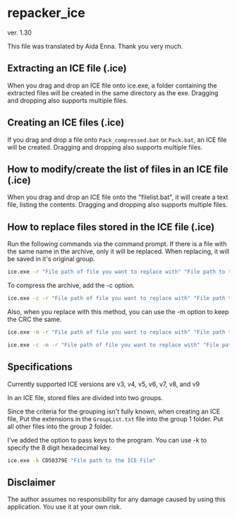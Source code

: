 # repacker_ice

ver. 1.30

This file was translated by Aida Enna. Thank you very much.

## Extracting an ICE file (.ice)

When you drag and drop an ICE file onto ice.exe,
a folder containing the extracted files will be created in the same directory as the exe.
Dragging and dropping also supports multiple files.

## Creating an ICE files (.ice)

If you drag and drop a file onto `Pack_compressed.bat` or `Pack.bat`,
an ICE file will be created.
Dragging and dropping also supports multiple files.

## How to modify/create the list of files in an ICE file (.ice)

When you drag and drop an ICE file onto the "filelist.bat",
it will create a text file, listing the contents.
Dragging and dropping also supports multiple files.

## How to replace files stored in the ICE file (.ice)

Run the following commands via the command prompt.
If there is a file with the same name in the archive, only it will be replaced.
When replacing, it will be saved in it's original group.

```bat
ice.exe -r "File path of file you want to replace with" "File path to the ICE File"
```

To compress the archive, add the -c option.

```bat
ice.exe -c -r "File path of file you want to replace with" "File path to the ICE File"
```

Also, when you replace with this method, you can use the -m option to keep the CRC the same.

```bat
ice.exe -m -r "File path of file you want to replace with" "File path to the ICE File"

ice.exe -c -m -r "File path of file you want to replace with" "File path to the ICE File"
```

## Specifications

Currently supported ICE versions are v3, v4, v5, v6, v7, v8, and v9

In an ICE file, stored files are divided into two groups.

Since the criteria for the grouping isn't fully known, when creating an ICE file,
Put the extensions in the `GroupList.txt` file into the group 1 folder.
Put all other files into the group 2 folder.

I've added the option to pass keys to the program. You can use -k to specify the
8 digit hexadecimal key.

```bat
ice.exe -k CD50379E "File path to the ICE File"
```

## Disclaimer

The author assumes no responsibility for any damage caused by using this application.
You use it at your own risk.
